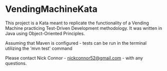 # VendingMachineKata

This project is a Kata meant to replicate the functionality of a Vending Machine practicing Test-Driven Development methodology. It was written in Java using Object-Oriented Principles.

Assuming that Maven is configured - tests can be run in the terminal utilizing the 'mvn test' command

Please contact Nick Connor - nickconnor52@gmail.com - with any questions.
